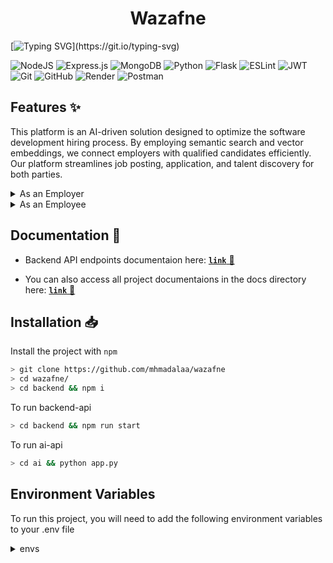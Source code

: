 <h1 align="center">Wazafne</h1>

[![Typing SVG](https://readme-typing-svg.herokuapp.com?font=Fira+Code&size=27&pause=500&color=2D90E4&random=false&width=750&lines=Employment+platform+for+software+developers.)](https://git.io/typing-svg)

![NodeJS](https://img.shields.io/badge/node.js-6DA55F?style=for-the-badge&logo=node.js&logoColor=white)
![Express.js](https://img.shields.io/badge/express.js-%23404d59.svg?style=for-the-badge&logo=express&logoColor=%2361DAFB)
![MongoDB](https://img.shields.io/badge/MongoDB-%234ea94b.svg?style=for-the-badge&logo=mongodb&logoColor=white)
![Python](https://img.shields.io/badge/python-3670A0?style=for-the-badge&logo=python&logoColor=ffdd54)
![Flask](https://img.shields.io/badge/flask-%23000.svg?style=for-the-badge&logo=flask&logoColor=white)
![ESLint](https://img.shields.io/badge/ESLint-4B3263?style=for-the-badge&logo=eslint&logoColor=white)
![JWT](https://img.shields.io/badge/JWT-black?style=for-the-badge&logo=JSON%20web%20tokens)
![Git](https://img.shields.io/badge/git-%23F05033.svg?style=for-the-badge&logo=git&logoColor=white)
![GitHub](https://img.shields.io/badge/github-%23121011.svg?style=for-the-badge&logo=github&logoColor=white)
![Render](https://img.shields.io/badge/Render-%46E3B7.svg?style=for-the-badge&logo=render&logoColor=white)
![Postman](https://img.shields.io/badge/Postman-FF6C37?style=for-the-badge&logo=postman&logoColor=white)

## Features ✨

This platform is an AI-driven solution designed to optimize the software development hiring process. By employing semantic search and vector embeddings, we connect employers with qualified candidates efficiently. Our platform streamlines job posting, application, and talent discovery for both parties.

<details>
    
<summary> As an Employer</summary>

- Create new jops and edit it
- Filter employees by there bio's or data
- List jops i created
- Accept or Reject application to my created jop
- List the applied applications to my created jop
- Edit my created jop status if still accept applications or not
- Genral search and browse employees

</details>

<details>

<summary> As an Employee</summary>

- Apply for a jop
- List All jops i applied in it and my status if Accepted, Rejected or No Response
- Add and edit my profile with my data to match jops
- I will be notified with jops that matched my profile via email
- Access to a page contains all matched jops to my profile
- Track my profile views status
- General search for all jops
- Home page contains all posted jops

 </details>

## Documentation 📜

- Backend API endpoints documentaion here: [**`link`** 🔗](https://documenter.getpostman.com/view/28868026/2sA3kbgyQ6#682d16a7-58ea-497b-b8c7-e4af560838b3)

- You can also access all project documentaions in the docs directory here: [**`link`** 🔗](https://github.com/mhmadalaa/wazafne/tree/main/docs)

## Installation 📥

Install the project with `npm`

```bash
> git clone https://github.com/mhmadalaa/wazafne
> cd wazafne/
> cd backend && npm i
```

To run backend-api

```bash
> cd backend && npm run start
```

To run ai-api

```bash
> cd ai && python app.py
```

## Environment Variables

To run this project, you will need to add the following environment variables to your .env file

<details>
    <summary>
        envs
    </summary>

DATABASE=

SECRET_KEY=

EMAIL_HOST=

EMAIL_PORT=

EMAIL_USERNAME=

EMAIL_PASSWORD=

AI_API=

PORT=
